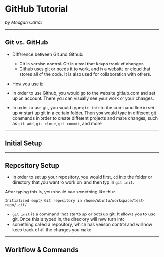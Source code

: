 # GitHub Tutorial

_by Meagan Carioti_

---
## Git vs. GitHub
* Difference between Git and Github:
  * Git is version control. Git is a tool that keeps track of changes.
  * Github uses git or needs it to work, and is a website or cloud that stores all of the code. It is also used for collaboration with others.
        
* How you use it: 
 * In order to use Github, you would go to the website github.com and set up an account. There you can visually see your work or your changes. 
 * In order to use git, you would type `git init` in the command line to set up or start up git in a certain folder. Then you would type in different git commands in order to create different projects and make changes, such as `git add`,  `git clone`,  `git commit`, and more.

---
## Initial Setup



---
## Repository Setup
* In order to set up your repository, you would first, `cd` into the folder or directory that you want to work on, and then typ in `git init`.

 After typing this in, you should see something like this:

  `Initialized empty Git repository in /home/ubuntu/workspace/test-repo/.git/`

* `git init` is a command that starts up or sets up git. It allows you to use git. Once this is typed in, the directory will now turn into
* something called a repository, which has verison control and will now keep track of all the changes you make.
  



---
## Workflow & Commands

